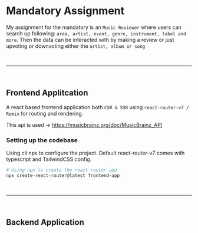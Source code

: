 # Mandatory Assignment

My assignment for the mandatory is an `Music Reviewer` where users can search up following: `area, artist, event, genre, instrument, label and more`.
Then the data can be interacted with by making a review or just upvoting or downvoting either the `artist, album or song`

<br>

---

<br>

## Frontend Applitcation

A react based frontend application both `CSR & SSR` using `react-router-v7 / Remix` for routing and rendering.

This api is used -> https://musicbrainz.org/doc/MusicBrainz_API

### Setting up the codebase

Using cli npx to configure the project. Default react-router-v7 comes with typescript and TailwindCSS config.

```bash
# Using npx to create the react-router app
npx create-react-router@latest frontend-app
```

<br>

---

<br>

## Backend Application
